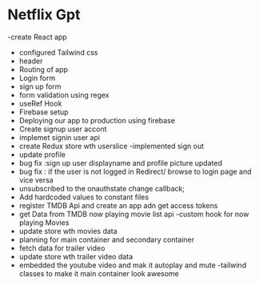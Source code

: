# Netflix Gpt

-create React app
- configured Tailwind css
- header
- Routing of app
- Login form
- sign up form
- form validation using regex
- useRef Hook
- Firebase setup
- Deploying our app to production using firebase
- Create signup user accont
- implemet signin user api
- create Redux store wth userslice
-implemented sign out
- update profile
- bug fix :sign up user displayname and profile picture updated
- bug fix : if the user is not logged in Redirect/ browse to login page and vice versa
- unsubscribed to the onauthstate change callback;
- Add hardcoded values to constant files
- register TMDB Api  and create an app adn get access tokens
- get Data from TMDB now playing movie list api
-custom hook for now playing Movies
- update store wth movies data
- planning for main container and secondary container
- fetch data for trailer video
- update store wth trailer video data
- embedded the youtube video and mak it autoplay and mute 
-tailwind classes to make it main container look awesome


